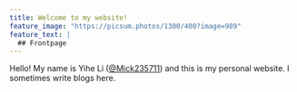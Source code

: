```yaml
---
title: Welcome to my website!
feature_image: "https://picsum.photos/1300/400?image=989"
feature_text: |
  ## Frontpage
---
```


Hello! My name is Yihe Li ([@Mick235711](https://github.com/Mick235711)) and this is my
personal website. I sometimes write blogs here.
